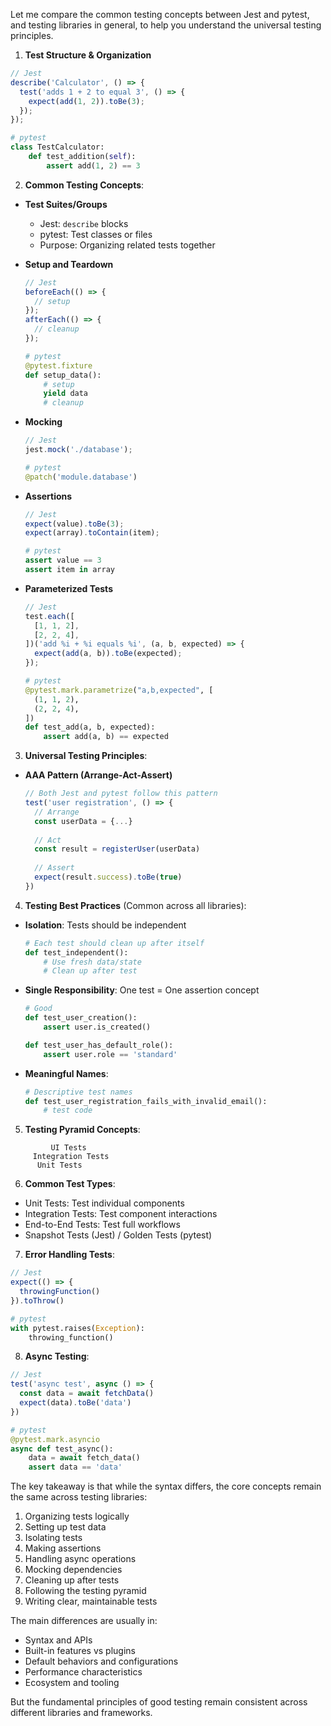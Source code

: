 Let me compare the common testing concepts between Jest and pytest, and testing libraries in general, to help you understand the universal testing principles.

1. **Test Structure & Organization**
```javascript
// Jest
describe('Calculator', () => {
  test('adds 1 + 2 to equal 3', () => {
    expect(add(1, 2)).toBe(3);
  });
});
```
```python
# pytest
class TestCalculator:
    def test_addition(self):
        assert add(1, 2) == 3
```

2. **Common Testing Concepts**:

- **Test Suites/Groups**
  - Jest: `describe` blocks
  - pytest: Test classes or files
  - Purpose: Organizing related tests together

- **Setup and Teardown**
  ```javascript
  // Jest
  beforeEach(() => {
    // setup
  });
  afterEach(() => {
    // cleanup
  });
  ```
  ```python
  # pytest
  @pytest.fixture
  def setup_data():
      # setup
      yield data
      # cleanup
  ```

- **Mocking**
  ```javascript
  // Jest
  jest.mock('./database');
  ```
  ```python
  # pytest
  @patch('module.database')
  ```

- **Assertions**
  ```javascript
  // Jest
  expect(value).toBe(3);
  expect(array).toContain(item);
  ```
  ```python
  # pytest
  assert value == 3
  assert item in array
  ```

- **Parameterized Tests**
  ```javascript
  // Jest
  test.each([
    [1, 1, 2],
    [2, 2, 4],
  ])('add %i + %i equals %i', (a, b, expected) => {
    expect(add(a, b)).toBe(expected);
  });
  ```
  ```python
  # pytest
  @pytest.mark.parametrize("a,b,expected", [
    (1, 1, 2),
    (2, 2, 4),
  ])
  def test_add(a, b, expected):
      assert add(a, b) == expected
  ```

3. **Universal Testing Principles**:

- **AAA Pattern (Arrange-Act-Assert)**
  ```javascript
  // Both Jest and pytest follow this pattern
  test('user registration', () => {
    // Arrange
    const userData = {...}
    
    // Act
    const result = registerUser(userData)
    
    // Assert
    expect(result.success).toBe(true)
  })
  ```

4. **Testing Best Practices** (Common across all libraries):

- **Isolation**: Tests should be independent
  ```python
  # Each test should clean up after itself
  def test_independent():
      # Use fresh data/state
      # Clean up after test
  ```

- **Single Responsibility**: One test = One assertion concept
  ```python
  # Good
  def test_user_creation():
      assert user.is_created()
  
  def test_user_has_default_role():
      assert user.role == 'standard'
  ```

- **Meaningful Names**:
  ```python
  # Descriptive test names
  def test_user_registration_fails_with_invalid_email():
      # test code
  ```

5. **Testing Pyramid Concepts**:
```
         UI Tests        
     Integration Tests    
      Unit Tests   
```

6. **Common Test Types**:
- Unit Tests: Test individual components
- Integration Tests: Test component interactions
- End-to-End Tests: Test full workflows
- Snapshot Tests (Jest) / Golden Tests (pytest)

7. **Error Handling Tests**:
```javascript
// Jest
expect(() => {
  throwingFunction()
}).toThrow()
```
```python
# pytest
with pytest.raises(Exception):
    throwing_function()
```

8. **Async Testing**:
```javascript
// Jest
test('async test', async () => {
  const data = await fetchData()
  expect(data).toBe('data')
})
```
```python
# pytest
@pytest.mark.asyncio
async def test_async():
    data = await fetch_data()
    assert data == 'data'
```

The key takeaway is that while the syntax differs, the core concepts remain the same across testing libraries:
1. Organizing tests logically
2. Setting up test data
3. Isolating tests
4. Making assertions
5. Handling async operations
6. Mocking dependencies
7. Cleaning up after tests
8. Following the testing pyramid
9. Writing clear, maintainable tests

The main differences are usually in:
- Syntax and APIs
- Built-in features vs plugins
- Default behaviors and configurations
- Performance characteristics
- Ecosystem and tooling

But the fundamental principles of good testing remain consistent across different libraries and frameworks.